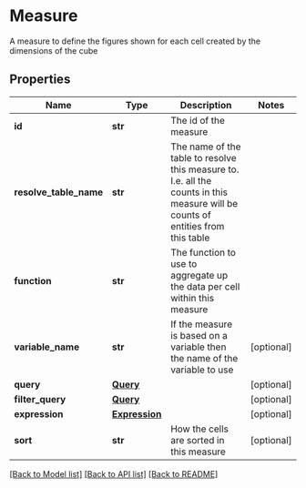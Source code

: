 # Measure

A measure to define the figures shown for each cell created by the dimensions of the cube

## Properties
Name | Type | Description | Notes
------------ | ------------- | ------------- | -------------
**id** | **str** | The id of the measure | 
**resolve_table_name** | **str** | The name of the table to resolve this measure to.  I.e. all the counts in this measure will be counts of entities from this table | 
**function** | **str** | The function to use to aggregate up the data per cell within this measure | 
**variable_name** | **str** | If the measure is based on a variable then the name of the variable to use | [optional] 
**query** | [**Query**](Query.md) |  | [optional] 
**filter_query** | [**Query**](Query.md) |  | [optional] 
**expression** | [**Expression**](Expression.md) |  | [optional] 
**sort** | **str** | How the cells are sorted in this measure | [optional] 

[[Back to Model list]](../README.md#documentation-for-models) [[Back to API list]](../README.md#documentation-for-api-endpoints) [[Back to README]](../README.md)


